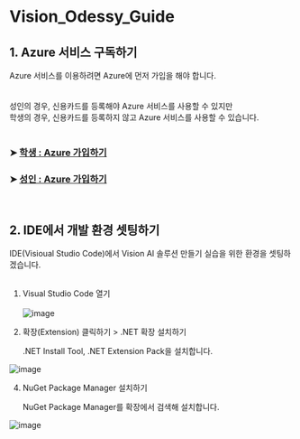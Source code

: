 # Vision_Odessy_Guide

## 1. Azure 서비스 구독하기
Azure 서비스를 이용하려면 Azure에 먼저 가입을 해야 합니다.  
<br>  
성인의 경우, 신용카드를 등록해야 Azure 서비스를 사용할 수 있지만  
학생의 경우, 신용카드를 등록하지 않고 Azure 서비스를 사용할 수 있습니다.  
<br>  
### ➤ [학생 : Azure 가입하기](https://github.com/pmj-chosim/howtomake_azureforstudents)  
### ➤ [성인 : Azure 가입하기](https://azure.microsoft.com/ko-kr/get-started/azure-portal)   
<br>  

## 2. IDE에서 개발 환경 셋팅하기  
IDE(Visioual Studio Code)에서 Vision AI 솔루션 만들기 실습을 위한 환경을 셋팅하겠습니다.  
<br>  
1. Visual Studio Code 열기  <br>  
![image](https://github.com/pmj-chosim/Vision_Odessy_Guide/assets/114579651/fbcc2166-53c0-47ef-a4fe-1b1837d37971)

2. 확장(Extension) 클릭하기 > .NET 확장 설치하기 <br>
     
   .NET Install Tool, .NET Extension Pack을 설치합니다.
     
![image](https://github.com/pmj-chosim/Vision_Odessy_Guide/assets/114579651/455d028f-b39e-4b28-92cb-376fba1a1111)  

4. NuGet Package Manager 설치하기  <br>
     
   NuGet Package Manager를 확장에서 검색해 설치합니다.
     
![image](https://github.com/pmj-chosim/Vision_Odessy_Guide/assets/114579651/9e33e0eb-8c26-42e9-b54b-2d7a0fd0edee)






